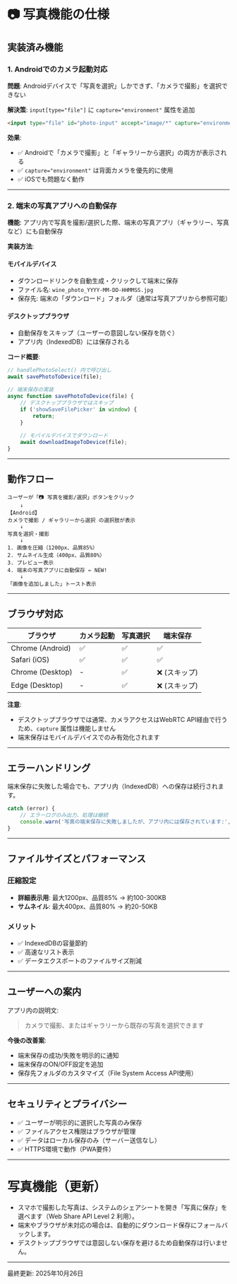 # 📷 写真機能の仕様

## 実装済み機能

### 1. Androidでのカメラ起動対応

**問題**: Androidデバイスで「写真を選択」しかできず、「カメラで撮影」を選択できない

**解決策**: `input[type="file"]` に `capture="environment"` 属性を追加

```html
<input type="file" id="photo-input" accept="image/*" capture="environment">
```

**効果**:
- ✅ Androidで「カメラで撮影」と「ギャラリーから選択」の両方が表示される
- ✅ `capture="environment"` は背面カメラを優先的に使用
- ✅ iOSでも問題なく動作

---

### 2. 端末の写真アプリへの自動保存

**機能**: アプリ内で写真を撮影/選択した際、端末の写真アプリ（ギャラリー、写真など）にも自動保存

**実装方法**:

#### モバイルデバイス
- ダウンロードリンクを自動生成・クリックして端末に保存
- ファイル名: `wine_photo_YYYY-MM-DD-HHMMSS.jpg`
- 保存先: 端末の「ダウンロード」フォルダ（通常は写真アプリから参照可能）

#### デスクトップブラウザ
- 自動保存をスキップ（ユーザーの意図しない保存を防ぐ）
- アプリ内（IndexedDB）には保存される

**コード概要**:

```javascript
// handlePhotoSelect() 内で呼び出し
await savePhotoToDevice(file);

// 端末保存の実装
async function savePhotoToDevice(file) {
    // デスクトップブラウザではスキップ
    if ('showSaveFilePicker' in window) {
        return;
    }
    
    // モバイルデバイスでダウンロード
    await downloadImageToDevice(file);
}
```

---

## 動作フロー

```
ユーザーが「📷 写真を撮影/選択」ボタンをクリック
    ↓
【Android】
カメラで撮影 / ギャラリーから選択 の選択肢が表示
    ↓
写真を選択・撮影
    ↓
1. 画像を圧縮（1200px、品質85%）
2. サムネイル生成（400px、品質80%）
3. プレビュー表示
4. 端末の写真アプリに自動保存 ← NEW!
    ↓
「画像を追加しました」トースト表示
```

---

## ブラウザ対応

| ブラウザ | カメラ起動 | 写真選択 | 端末保存 |
|---------|-----------|---------|---------|
| Chrome (Android) | ✅ | ✅ | ✅ |
| Safari (iOS) | ✅ | ✅ | ✅ |
| Chrome (Desktop) | - | ✅ | ❌ (スキップ) |
| Edge (Desktop) | - | ✅ | ❌ (スキップ) |

**注意**:
- デスクトップブラウザでは通常、カメラアクセスはWebRTC API経由で行うため、`capture` 属性は機能しません
- 端末保存はモバイルデバイスでのみ有効化されます

---

## エラーハンドリング

端末保存に失敗した場合でも、アプリ内（IndexedDB）への保存は続行されます。

```javascript
catch (error) {
    // エラーログのみ出力、処理は継続
    console.warn('写真の端末保存に失敗しましたが、アプリ内には保存されています:', error);
}
```

---

## ファイルサイズとパフォーマンス

### 圧縮設定
- **詳細表示用**: 最大1200px、品質85% → 約100-300KB
- **サムネイル**: 最大400px、品質80% → 約20-50KB

### メリット
- ✅ IndexedDBの容量節約
- ✅ 高速なリスト表示
- ✅ データエクスポートのファイルサイズ削減

---

## ユーザーへの案内

アプリ内の説明文:
> カメラで撮影、またはギャラリーから既存の写真を選択できます

**今後の改善案**:
- 端末保存の成功/失敗を明示的に通知
- 端末保存のON/OFF設定を追加
- 保存先フォルダのカスタマイズ（File System Access API使用）

---

## セキュリティとプライバシー

- ✅ ユーザーが明示的に選択した写真のみ保存
- ✅ ファイルアクセス権限はブラウザが管理
- ✅ データはローカル保存のみ（サーバー送信なし）
- ✅ HTTPS環境で動作（PWA要件）

---

# 写真機能（更新）

- スマホで撮影した写真は、システムのシェアシートを開き「写真に保存」を選べます（Web Share API Level 2 利用）。
- 端末やブラウザが未対応の場合は、自動的にダウンロード保存にフォールバックします。
- デスクトップブラウザでは意図しない保存を避けるため自動保存は行いません。

---

最終更新: 2025年10月26日
